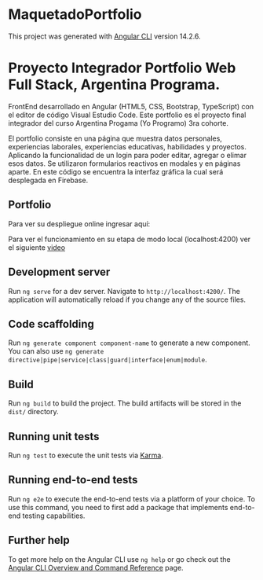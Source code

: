 # MaquetadoPortfolio

This project was generated with [Angular CLI](https://github.com/angular/angular-cli) version 14.2.6.

# Proyecto Integrador Portfolio Web Full Stack, Argentina Programa.

FrontEnd desarrollado en Angular (HTML5, CSS, Bootstrap, TypeScript) con el editor de código Visual Estudio Code. Este portfolio es el proyecto final integrador del curso Argentina Progama (Yo Programo) 3ra cohorte.

El portfolio consiste en una página que muestra datos personales, experiencias laborales, experiencias educativas, habilidades y proyectos. Aplicando la funcionalidad de un login para poder editar, agregar o elimar esos datos. Se utilizaron formularios reactivos en modales y en páginas aparte.
En este código se encuentra la interfaz gráfica la cual será desplegada en Firebase.

## Portfolio
Para ver su despliegue online ingresar aquí:

Para ver el funcionamiento en su etapa de modo local (localhost:4200) ver el siguiente [video](https://drive.google.com/file/d/1s99YAPshf8yvAEDeWiEaCGQN6TLA4ipO)

## Development server

Run `ng serve` for a dev server. Navigate to `http://localhost:4200/`. The application will automatically reload if you change any of the source files.

## Code scaffolding

Run `ng generate component component-name` to generate a new component. You can also use `ng generate directive|pipe|service|class|guard|interface|enum|module`.

## Build

Run `ng build` to build the project. The build artifacts will be stored in the `dist/` directory.

## Running unit tests

Run `ng test` to execute the unit tests via [Karma](https://karma-runner.github.io).

## Running end-to-end tests

Run `ng e2e` to execute the end-to-end tests via a platform of your choice. To use this command, you need to first add a package that implements end-to-end testing capabilities.

## Further help

To get more help on the Angular CLI use `ng help` or go check out the [Angular CLI Overview and Command Reference](https://angular.io/cli) page.
